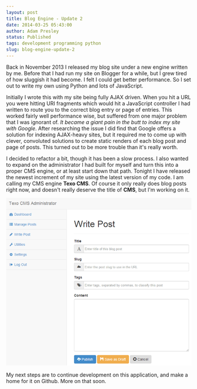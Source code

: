 ```yaml
---
layout: post
title: Blog Engine - Update 2
date: 2014-03-25 05:43:00
author: Adam Presley
status: Published
tags: development programming python
slug: blog-engine-update-2
---
```

Back in November 2013 I released my blog site under a new engine written by me. Before that I had run my site on Blogger for a while, but I grew tired of how sluggish it had become. I felt I could get better performance. So I set out to write my own using Python and lots of JavaScript.

Initially I wrote this with my site being fully AJAX driven. When you hit a URL you were hitting URI fragments which would hit a JavaScript controller I had written to route you to the correct blog entry or page of entries. This worked fairly well performance wise, but suffered from one major problem that I was ignorant of. *It became a giant pain in the butt to index my site with Google*. After researching the issue I did find that Google offers a solution for indexing AJAX-heavy sites, but it required me to come up with clever, convoluted solutions to create static renders of each blog post and page of posts. This turned out to be more trouble than it's really worth.

I decided to refactor a bit, though it has been a slow process. I also wanted to expand on the administrator I had built for myself and turn this into a proper CMS engine, or at least start down that path. Tonight I have released the newest increment of my site using the latest version of my code. I am calling my CMS engine **Texo CMS**. Of course it only really does blog posts right now, and doesn't really deserve the title of **CMS**, but I'm working on it.

![Screenshot](/assets/adampresley/images/posts/texo-cms-write-post-1.png)

My next steps are to continue development on this application, and make a home for it on Github. More on that soon.